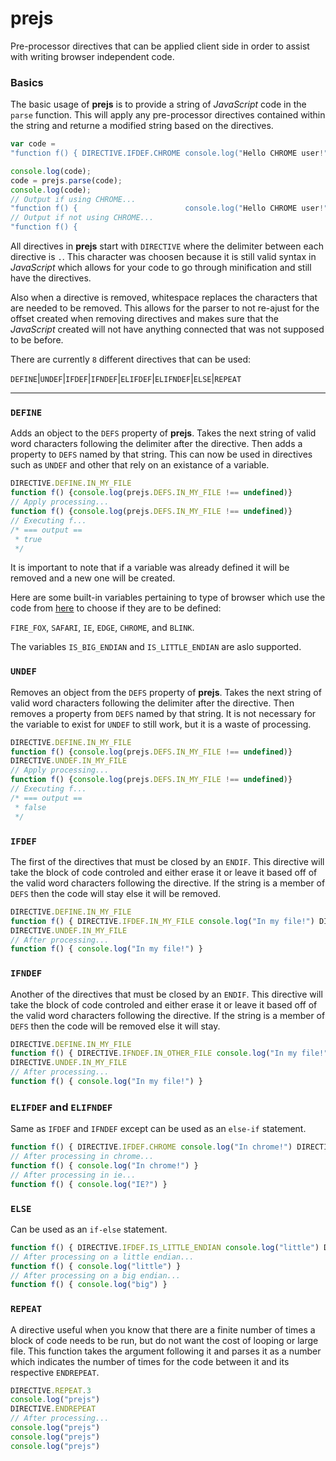 # prejs
Pre-processor directives that can be applied client side in order to assist with writing browser independent code.

### Basics

The basic usage of __prejs__ is to provide a string of _JavaScript_ code in the `parse` function.
This will apply any pre-processor directives contained within the string and returne a modified string based on the directives.

```js
var code =
"function f() { DIRECTIVE.IFDEF.CHROME console.log("Hello CHROME user!") DIRECTIVE.ELSE console.log("Why no CHROME?") DIRECTIVE.ENDIF }"

console.log(code);
code = prejs.parse(code);
console.log(code);
// Output if using CHROME...
"function f() {                        console.log("Hello CHROME user!")                                                              }"
// Output if not using CHROME...
"function f() {                                                                         console.log("Why no CHROME?")                 }"
```

All directives in __prejs__ start with `DIRECTIVE` where the delimiter between each directive is `.`.
This character was choosen because it is still valid syntax in _JavaScript_ which allows for 
your code to go through minification and still have the directives.

Also when a directive is removed, whitespace replaces the characters that are needed to be removed.
This allows for the parser to not re-ajust for the offset created when removing directives and
makes sure that the _JavaScript_ created will not have anything connected that was not supposed to be before.

There are currently `8` different directives that can be used:

`DEFINE`|`UNDEF`|`IFDEF`|`IFNDEF`|`ELIFDEF`|`ELIFNDEF`|`ELSE`|`REPEAT`

---

### `DEFINE`

Adds an object to the `DEFS` property of __prejs__. Takes the next string of valid word characters following the delimiter after
the directive. Then adds a property to `DEFS` named by that string. This can now be used in directives such as `UNDEF`
and other that rely on an existance of a variable.

```js
DIRECTIVE.DEFINE.IN_MY_FILE
function f() {console.log(prejs.DEFS.IN_MY_FILE !== undefined)}
// Apply processing...
function f() {console.log(prejs.DEFS.IN_MY_FILE !== undefined)}
// Executing f...
/* === output ==
 * true
 */
```

It is important to note that if a variable was already defined it will be removed and a new one will be created.

Here are some built-in variables pertaining to type of browser which use the code from
[here](http://stackoverflow.com/questions/9847580/how-to-detect-safari-chrome-ie-firefox-and-opera-browser)
to choose if they are to be defined:

`FIRE_FOX`, `SAFARI`, `IE`, `EDGE`, `CHROME`, and `BLINK`.

The variables `IS_BIG_ENDIAN` and `IS_LITTLE_ENDIAN` are aslo supported.

### `UNDEF`

Removes an object from the `DEFS` property of __prejs__. Takes the next string of valid word characters following the delimiter after
the directive. Then removes a property from `DEFS` named by that string. It is not necessary for the variable to
exist for `UNDEF` to still work, but it is a waste of processing.

```js
DIRECTIVE.DEFINE.IN_MY_FILE
function f() {console.log(prejs.DEFS.IN_MY_FILE !== undefined)}
DIRECTIVE.UNDEF.IN_MY_FILE
// Apply processing...
function f() {console.log(prejs.DEFS.IN_MY_FILE !== undefined)}
// Executing f...
/* === output ==
 * false
 */
```

### `IFDEF`

The first of the directives that must be closed by an `ENDIF`. This directive will take the block of code controled
and either erase it or leave it based off of the valid word characters following the directive. If the string is
a member of `DEFS` then the code will stay else it will be removed.

```js
DIRECTIVE.DEFINE.IN_MY_FILE
function f() { DIRECTIVE.IFDEF.IN_MY_FILE console.log("In my file!") DIRECTIVE.ENDIF }
DIRECTIVE.UNDEF.IN_MY_FILE
// After processing...
function f() { console.log("In my file!") }
```

### `IFNDEF`

Another of the directives that must be closed by an `ENDIF`. This directive will take the block of code controled
and either erase it or leave it based off of the valid word characters following the directive. If the string is
a member of `DEFS` then the code will be removed else it will stay.

```js
DIRECTIVE.DEFINE.IN_MY_FILE
function f() { DIRECTIVE.IFNDEF.IN_OTHER_FILE console.log("In my file!") DIRECTIVE.ENDIF }
DIRECTIVE.UNDEF.IN_MY_FILE
// After processing...
function f() { console.log("In my file!") }
```

### `ELIFDEF` and `ELIFNDEF`

Same as `IFDEF` and `IFNDEF` except can be used as an `else-if` statement.

```js
function f() { DIRECTIVE.IFDEF.CHROME console.log("In chrome!") DIRECTIVE.IFDEF.IE console.log("IE?") DIRECTIVE.ENDIF }
// After processing in chrome...
function f() { console.log("In chrome!") }
// After processing in ie...
function f() { console.log("IE?") }
```

### `ELSE`

Can be used as an `if-else` statement.

```js
function f() { DIRECTIVE.IFDEF.IS_LITTLE_ENDIAN console.log("little") DIRECTIVE.ELSE console.log("big") DIRECTIVE.ENDIF }
// After processing on a little endian...
function f() { console.log("little") }
// After processing on a big endian...
function f() { console.log("big") }
```

### `REPEAT`

A directive useful when you know that there are a finite number of times a block of code needs to be run, but do
not want the cost of looping or large file. This function takes the argument following it and parses it as a
number which indicates the number of times for the code between it and its respective `ENDREPEAT`.

```js
DIRECTIVE.REPEAT.3
console.log("prejs")
DIRECTIVE.ENDREPEAT
// After processing...
console.log("prejs")
console.log("prejs")
console.log("prejs")
```
